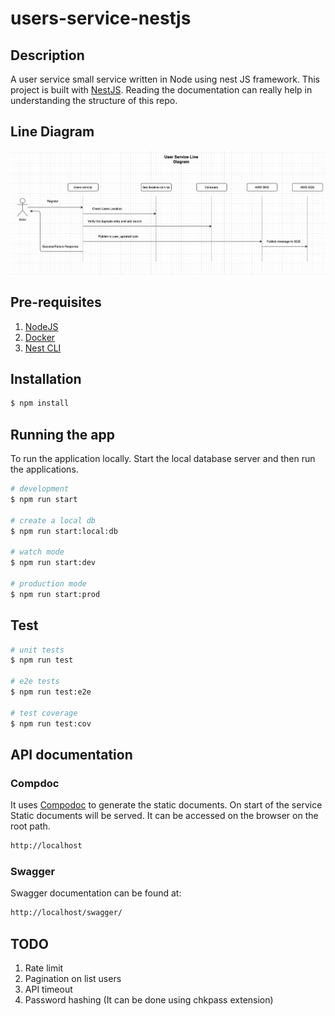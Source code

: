 # users-service-nestjs

## Description

A user service small service written in Node using nest JS framework.
This project is built with [NestJS](https://nestjs.com/).
Reading the documentation can really help in understanding the structure of this repo.

## Line Diagram

![image](users-service.png)

## Pre-requisites

1.  [NodeJS](https://nodejs.org/en/download/)
2.  [Docker](https://docs.docker.com/docker-for-mac/)
3.  [Nest CLI](https://docs.nestjs.com/cli/overview)

## Installation

```bash
$ npm install
```

## Running the app

To run the application locally. Start the local database server and then run the applications.

```bash
# development
$ npm run start

# create a local db
$ npm run start:local:db

# watch mode
$ npm run start:dev

# production mode
$ npm run start:prod
```

## Test

```bash
# unit tests
$ npm run test

# e2e tests
$ npm run test:e2e

# test coverage
$ npm run test:cov

```

## API documentation

### Compdoc

It uses [Compodoc](https://compodoc.app/guides/getting-started.html) to generate the static documents.
On start of the service Static documents will be served. It can be accessed on the browser on the root path.

```bash
http://localhost
```

### Swagger

Swagger documentation can be found at:

```bash
http://localhost/swagger/
```

## TODO

1. Rate limit
2. Pagination on list users
3. API timeout
4. Password hashing (It can be done using chkpass extension)
